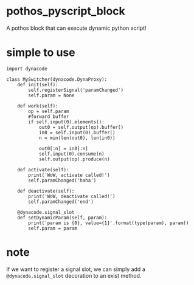# pothos_pyscript_block
A pothos block that can execute dynamic python script!
# simple to use
```
import dynacode

class MySwitcher(dynacode.DynaProxy):
    def init(self):
        self.registerSignal('paramChanged')
        self.param = None

    def work(self):
        op = self.param
        #forward buffer
        if self.input(0).elements():
            out0 = self.output(op).buffer()
            in0 = self.input(0).buffer()
            n = min(len(out0), len(in0))

            out0[:n] = in0[:n]
            self.input(0).consume(n)
            self.output(op).produce(n)

    def activate(self):
        print('WoW, activate called!')
        self.paramChanged('haha')

    def deactivate(self):
        print('WoW, deactivate called!')
        self.paramChanged('end')

    @dynacode.signal_slot
    def setDynamicParam(self, param):
        print('param is {0}, value={1}'.format(type(param), param))
        self.param = param
```
# note
If we want to register a signal slot, we can simply add a ` @dynacode.signal_slot ` decoration to an exist method.